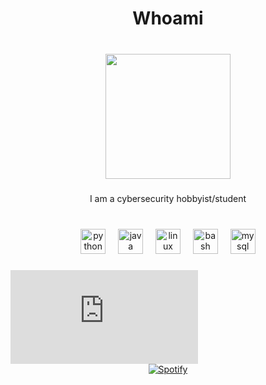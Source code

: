 <h1 align="center">Whoami</h1>

###

<br clear="both">

<div align="center">
  <img height="200" src="https://i.pinimg.com/originals/fd/e8/88/fde88874a8d023f0f933b9d2665f739f.gif"  />
</div>

###

<p align="center">I am a cybersecurity hobbyist/student</p>

###

<br clear="both">

<div align="center">
  <img src="https://cdn.jsdelivr.net/gh/devicons/devicon/icons/python/python-original.svg" height="40" alt="python logo"  />
  <img width="12" />
  <img src="https://cdn.jsdelivr.net/gh/devicons/devicon/icons/java/java-original.svg" height="40" alt="java logo"  />
  <img width="12" />
  <img src="https://cdn.jsdelivr.net/gh/devicons/devicon/icons/linux/linux-original.svg" height="40" alt="linux logo"  />
  <img width="12" />
  <img src="https://cdn.jsdelivr.net/gh/devicons/devicon/icons/bash/bash-original.svg" height="40" alt="bash logo"  />
  <img width="12" />
  <img src="https://cdn.jsdelivr.net/gh/devicons/devicon/icons/mysql/mysql-original.svg" height="40" alt="mysql logo"  />
</div>

###
<div alig="center">
  <iframe src="https://tryhackme.com/api/v2/badges/public-profile?userPublicId=1832898" style='border:none;' ></iframe>
</div>

<div align="center">
  <a href="https://open.spotify.com/user/d3v25cjxfncsghkw6dk11wk9e">
    <img src="https://spotify-recently-played-readme.vercel.app/api?user=d3v25cjxfncsghkw6dk11wk9e&count=3&unique=false" alt="Spotify"  />
  </a>
</div>

###
